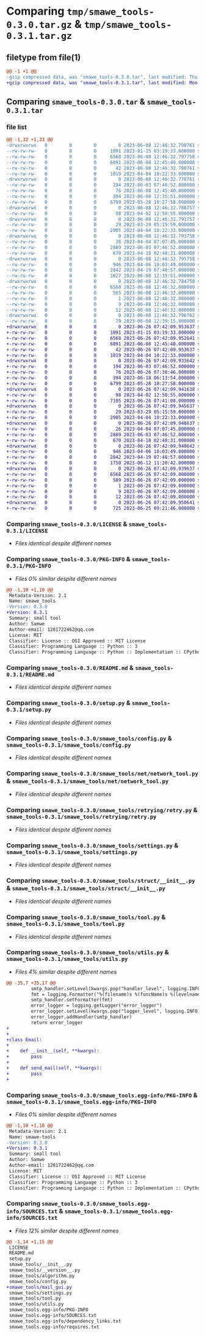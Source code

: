 # Comparing `tmp/smawe_tools-0.3.0.tar.gz` & `tmp/smawe_tools-0.3.1.tar.gz`

## filetype from file(1)

```diff
@@ -1 +1 @@
-gzip compressed data, was "smawe_tools-0.3.0.tar", last modified: Thu Jun  8 12:46:32 2023, max compression
+gzip compressed data, was "smawe_tools-0.3.1.tar", last modified: Mon Jun 26 07:42:09 2023, max compression
```

## Comparing `smawe_tools-0.3.0.tar` & `smawe_tools-0.3.1.tar`

### file list

```diff
@@ -1,32 +1,33 @@
-drwxrwxrwx   0        0        0        0 2023-06-08 12:46:32.798761 smawe_tools-0.3.0/
--rw-rw-rw-   0        0        0     1091 2023-01-15 03:19:33.000000 smawe_tools-0.3.0/LICENSE
--rw-rw-rw-   0        0        0     6568 2023-06-08 12:46:32.797758 smawe_tools-0.3.0/PKG-INFO
--rw-rw-rw-   0        0        0     6091 2023-06-08 12:45:40.000000 smawe_tools-0.3.0/README.md
--rw-rw-rw-   0        0        0       42 2023-06-08 12:46:32.798761 smawe_tools-0.3.0/setup.cfg
--rw-rw-rw-   0        0        0     1019 2023-04-04 10:22:33.000000 smawe_tools-0.3.0/setup.py
-drwxrwxrwx   0        0        0        0 2023-06-08 12:46:32.778761 smawe_tools-0.3.0/smawe_tools/
--rw-rw-rw-   0        0        0      194 2023-06-03 07:46:52.000000 smawe_tools-0.3.0/smawe_tools/__init__.py
--rw-rw-rw-   0        0        0       76 2023-06-08 12:45:40.000000 smawe_tools-0.3.0/smawe_tools/__version__.py
--rw-rw-rw-   0        0        0      394 2023-06-08 12:35:51.000000 smawe_tools-0.3.0/smawe_tools/algorithm.py
--rw-rw-rw-   0        0        0     6799 2023-05-28 10:27:58.000000 smawe_tools-0.3.0/smawe_tools/config.py
-drwxrwxrwx   0        0        0        0 2023-06-08 12:46:32.788757 smawe_tools-0.3.0/smawe_tools/exception/
--rw-rw-rw-   0        0        0       98 2023-04-02 12:50:55.000000 smawe_tools-0.3.0/smawe_tools/exception/__init__.py
-drwxrwxrwx   0        0        0        0 2023-06-08 12:46:32.791757 smawe_tools-0.3.0/smawe_tools/net/
--rw-rw-rw-   0        0        0       29 2023-03-29 05:15:59.000000 smawe_tools-0.3.0/smawe_tools/net/__init__.py
--rw-rw-rw-   0        0        0     2905 2023-04-04 10:22:33.000000 smawe_tools-0.3.0/smawe_tools/net/network_tool.py
-drwxrwxrwx   0        0        0        0 2023-06-08 12:46:32.793758 smawe_tools-0.3.0/smawe_tools/retrying/
--rw-rw-rw-   0        0        0       26 2023-04-04 07:07:45.000000 smawe_tools-0.3.0/smawe_tools/retrying/__init__.py
--rw-rw-rw-   0        0        0     2889 2023-06-03 07:46:52.000000 smawe_tools-0.3.0/smawe_tools/retrying/retry.py
--rw-rw-rw-   0        0        0      670 2023-04-18 02:48:31.000000 smawe_tools-0.3.0/smawe_tools/settings.py
-drwxrwxrwx   0        0        0        0 2023-06-08 12:46:32.795758 smawe_tools-0.3.0/smawe_tools/struct/
--rw-rw-rw-   0        0        0      946 2023-04-06 10:03:49.000000 smawe_tools-0.3.0/smawe_tools/struct/__init__.py
--rw-rw-rw-   0        0        0     2842 2023-04-19 07:48:57.000000 smawe_tools-0.3.0/smawe_tools/tool.py
--rw-rw-rw-   0        0        0     1627 2023-06-08 12:35:51.000000 smawe_tools-0.3.0/smawe_tools/utils.py
-drwxrwxrwx   0        0        0        0 2023-06-08 12:46:32.784758 smawe_tools-0.3.0/smawe_tools.egg-info/
--rw-rw-rw-   0        0        0     6568 2023-06-08 12:46:32.000000 smawe_tools-0.3.0/smawe_tools.egg-info/PKG-INFO
--rw-rw-rw-   0        0        0      565 2023-06-08 12:46:32.000000 smawe_tools-0.3.0/smawe_tools.egg-info/SOURCES.txt
--rw-rw-rw-   0        0        0        1 2023-06-08 12:46:32.000000 smawe_tools-0.3.0/smawe_tools.egg-info/dependency_links.txt
--rw-rw-rw-   0        0        0        9 2023-06-08 12:46:32.000000 smawe_tools-0.3.0/smawe_tools.egg-info/requires.txt
--rw-rw-rw-   0        0        0       12 2023-06-08 12:46:32.000000 smawe_tools-0.3.0/smawe_tools.egg-info/top_level.txt
-drwxrwxrwx   0        0        0        0 2023-06-08 12:46:32.796762 smawe_tools-0.3.0/tests/
--rw-rw-rw-   0        0        0       79 2023-06-08 12:39:15.000000 smawe_tools-0.3.0/tests/test.py
+drwxrwxrwx   0        0        0        0 2023-06-26 07:42:09.953637 smawe_tools-0.3.1/
+-rw-rw-rw-   0        0        0     1091 2023-01-15 03:19:33.000000 smawe_tools-0.3.1/LICENSE
+-rw-rw-rw-   0        0        0     6568 2023-06-26 07:42:09.952641 smawe_tools-0.3.1/PKG-INFO
+-rw-rw-rw-   0        0        0     6091 2023-06-08 12:45:40.000000 smawe_tools-0.3.1/README.md
+-rw-rw-rw-   0        0        0       42 2023-06-26 07:42:09.953637 smawe_tools-0.3.1/setup.cfg
+-rw-rw-rw-   0        0        0     1019 2023-04-04 10:22:33.000000 smawe_tools-0.3.1/setup.py
+drwxrwxrwx   0        0        0        0 2023-06-26 07:42:09.933642 smawe_tools-0.3.1/smawe_tools/
+-rw-rw-rw-   0        0        0      194 2023-06-03 07:46:52.000000 smawe_tools-0.3.1/smawe_tools/__init__.py
+-rw-rw-rw-   0        0        0       76 2023-06-26 07:38:46.000000 smawe_tools-0.3.1/smawe_tools/__version__.py
+-rw-rw-rw-   0        0        0      394 2023-06-18 06:13:54.000000 smawe_tools-0.3.1/smawe_tools/algorithm.py
+-rw-rw-rw-   0        0        0     6799 2023-05-28 10:27:58.000000 smawe_tools-0.3.1/smawe_tools/config.py
+drwxrwxrwx   0        0        0        0 2023-06-26 07:42:09.941638 smawe_tools-0.3.1/smawe_tools/exception/
+-rw-rw-rw-   0        0        0       98 2023-04-02 12:50:55.000000 smawe_tools-0.3.1/smawe_tools/exception/__init__.py
+-rw-rw-rw-   0        0        0     7105 2023-06-26 07:41:08.000000 smawe_tools-0.3.1/smawe_tools/mail_gui.py
+drwxrwxrwx   0        0        0        0 2023-06-26 07:42:09.945637 smawe_tools-0.3.1/smawe_tools/net/
+-rw-rw-rw-   0        0        0       29 2023-03-29 05:15:59.000000 smawe_tools-0.3.1/smawe_tools/net/__init__.py
+-rw-rw-rw-   0        0        0     2905 2023-04-04 10:22:33.000000 smawe_tools-0.3.1/smawe_tools/net/network_tool.py
+drwxrwxrwx   0        0        0        0 2023-06-26 07:42:09.948637 smawe_tools-0.3.1/smawe_tools/retrying/
+-rw-rw-rw-   0        0        0       26 2023-04-04 07:07:45.000000 smawe_tools-0.3.1/smawe_tools/retrying/__init__.py
+-rw-rw-rw-   0        0        0     2889 2023-06-03 07:46:52.000000 smawe_tools-0.3.1/smawe_tools/retrying/retry.py
+-rw-rw-rw-   0        0        0      670 2023-04-18 02:48:31.000000 smawe_tools-0.3.1/smawe_tools/settings.py
+drwxrwxrwx   0        0        0        0 2023-06-26 07:42:09.949642 smawe_tools-0.3.1/smawe_tools/struct/
+-rw-rw-rw-   0        0        0      946 2023-04-06 10:03:49.000000 smawe_tools-0.3.1/smawe_tools/struct/__init__.py
+-rw-rw-rw-   0        0        0     2842 2023-04-19 07:48:57.000000 smawe_tools-0.3.1/smawe_tools/tool.py
+-rw-rw-rw-   0        0        0     1750 2023-06-12 11:20:42.000000 smawe_tools-0.3.1/smawe_tools/utils.py
+drwxrwxrwx   0        0        0        0 2023-06-26 07:42:09.939637 smawe_tools-0.3.1/smawe_tools.egg-info/
+-rw-rw-rw-   0        0        0     6568 2023-06-26 07:42:09.000000 smawe_tools-0.3.1/smawe_tools.egg-info/PKG-INFO
+-rw-rw-rw-   0        0        0      589 2023-06-26 07:42:09.000000 smawe_tools-0.3.1/smawe_tools.egg-info/SOURCES.txt
+-rw-rw-rw-   0        0        0        1 2023-06-26 07:42:09.000000 smawe_tools-0.3.1/smawe_tools.egg-info/dependency_links.txt
+-rw-rw-rw-   0        0        0        9 2023-06-26 07:42:09.000000 smawe_tools-0.3.1/smawe_tools.egg-info/requires.txt
+-rw-rw-rw-   0        0        0       12 2023-06-26 07:42:09.000000 smawe_tools-0.3.1/smawe_tools.egg-info/top_level.txt
+drwxrwxrwx   0        0        0        0 2023-06-26 07:42:09.950641 smawe_tools-0.3.1/tests/
+-rw-rw-rw-   0        0        0      725 2023-06-25 09:21:46.000000 smawe_tools-0.3.1/tests/test.py
```

### Comparing `smawe_tools-0.3.0/LICENSE` & `smawe_tools-0.3.1/LICENSE`

 * *Files identical despite different names*

### Comparing `smawe_tools-0.3.0/PKG-INFO` & `smawe_tools-0.3.1/PKG-INFO`

 * *Files 0% similar despite different names*

```diff
@@ -1,10 +1,10 @@
 Metadata-Version: 2.1
 Name: smawe_tools
-Version: 0.3.0
+Version: 0.3.1
 Summary: small tool
 Author: Samwe
 Author-email: 1281722462@qq.com
 License: MIT
 Classifier: License :: OSI Approved :: MIT License
 Classifier: Programming Language :: Python :: 3
 Classifier: Programming Language :: Python :: Implementation :: CPython
```

### Comparing `smawe_tools-0.3.0/README.md` & `smawe_tools-0.3.1/README.md`

 * *Files identical despite different names*

### Comparing `smawe_tools-0.3.0/setup.py` & `smawe_tools-0.3.1/setup.py`

 * *Files identical despite different names*

### Comparing `smawe_tools-0.3.0/smawe_tools/config.py` & `smawe_tools-0.3.1/smawe_tools/config.py`

 * *Files identical despite different names*

### Comparing `smawe_tools-0.3.0/smawe_tools/net/network_tool.py` & `smawe_tools-0.3.1/smawe_tools/net/network_tool.py`

 * *Files identical despite different names*

### Comparing `smawe_tools-0.3.0/smawe_tools/retrying/retry.py` & `smawe_tools-0.3.1/smawe_tools/retrying/retry.py`

 * *Files identical despite different names*

### Comparing `smawe_tools-0.3.0/smawe_tools/settings.py` & `smawe_tools-0.3.1/smawe_tools/settings.py`

 * *Files identical despite different names*

### Comparing `smawe_tools-0.3.0/smawe_tools/struct/__init__.py` & `smawe_tools-0.3.1/smawe_tools/struct/__init__.py`

 * *Files identical despite different names*

### Comparing `smawe_tools-0.3.0/smawe_tools/tool.py` & `smawe_tools-0.3.1/smawe_tools/tool.py`

 * *Files identical despite different names*

### Comparing `smawe_tools-0.3.0/smawe_tools/utils.py` & `smawe_tools-0.3.1/smawe_tools/utils.py`

 * *Files 4% similar despite different names*

```diff
@@ -35,7 +35,17 @@
         smtp_handler.setLevel(kwargs.pop("handler_level", logging.INFO))
         fmt = logging.Formatter("%(filename)s %(funcName)s %(levelname)s: (%(lineno)d)%(message)s")
         smtp_handler.setFormatter(fmt)
         error_logger = logging.getLogger("error_logger")
         error_logger.setLevel(kwargs.pop("logger_level", logging.INFO))
         error_logger.addHandler(smtp_handler)
         return error_logger
+
+
+class Email:
+
+    def __init__(self, **kwargs):
+        pass
+
+    def send_mail(self, **kwargs):
+        pass
+
```

### Comparing `smawe_tools-0.3.0/smawe_tools.egg-info/PKG-INFO` & `smawe_tools-0.3.1/smawe_tools.egg-info/PKG-INFO`

 * *Files 0% similar despite different names*

```diff
@@ -1,10 +1,10 @@
 Metadata-Version: 2.1
 Name: smawe-tools
-Version: 0.3.0
+Version: 0.3.1
 Summary: small tool
 Author: Samwe
 Author-email: 1281722462@qq.com
 License: MIT
 Classifier: License :: OSI Approved :: MIT License
 Classifier: Programming Language :: Python :: 3
 Classifier: Programming Language :: Python :: Implementation :: CPython
```

### Comparing `smawe_tools-0.3.0/smawe_tools.egg-info/SOURCES.txt` & `smawe_tools-0.3.1/smawe_tools.egg-info/SOURCES.txt`

 * *Files 12% similar despite different names*

```diff
@@ -1,14 +1,15 @@
 LICENSE
 README.md
 setup.py
 smawe_tools/__init__.py
 smawe_tools/__version__.py
 smawe_tools/algorithm.py
 smawe_tools/config.py
+smawe_tools/mail_gui.py
 smawe_tools/settings.py
 smawe_tools/tool.py
 smawe_tools/utils.py
 smawe_tools.egg-info/PKG-INFO
 smawe_tools.egg-info/SOURCES.txt
 smawe_tools.egg-info/dependency_links.txt
 smawe_tools.egg-info/requires.txt
```

